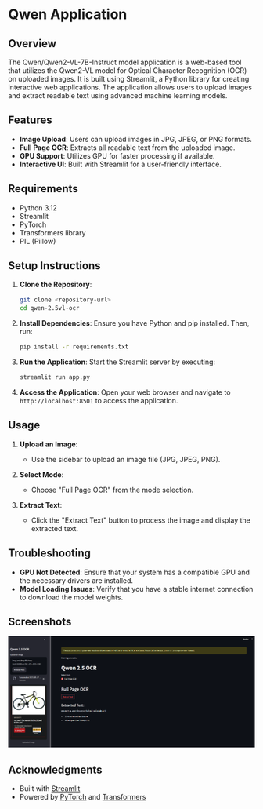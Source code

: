# Qwen Application

## Overview

The Qwen/Qwen2-VL-7B-Instruct model application is a web-based tool that utilizes the Qwen2-VL model for Optical Character Recognition (OCR) on uploaded images. It is built using Streamlit, a Python library for creating interactive web applications. The application allows users to upload images and extract readable text using advanced machine learning models.

## Features

- **Image Upload**: Users can upload images in JPG, JPEG, or PNG formats.
- **Full Page OCR**: Extracts all readable text from the uploaded image.
- **GPU Support**: Utilizes GPU for faster processing if available.
- **Interactive UI**: Built with Streamlit for a user-friendly interface.

## Requirements

- Python 3.12
- Streamlit
- PyTorch
- Transformers library
- PIL (Pillow)

## Setup Instructions

1. **Clone the Repository**:
   ```bash
   git clone <repository-url>
   cd qwen-2.5vl-ocr
   ```

2. **Install Dependencies**:
   Ensure you have Python and pip installed. Then, run:
   ```bash
   pip install -r requirements.txt
   ```

3. **Run the Application**:
   Start the Streamlit server by executing:
   ```bash
   streamlit run app.py
   ```

4. **Access the Application**:
   Open your web browser and navigate to `http://localhost:8501` to access the application.

## Usage

1. **Upload an Image**:
   - Use the sidebar to upload an image file (JPG, JPEG, PNG).

2. **Select Mode**:
   - Choose "Full Page OCR" from the mode selection.

3. **Extract Text**:
   - Click the "Extract Text" button to process the image and display the extracted text.

## Troubleshooting

- **GPU Not Detected**: Ensure that your system has a compatible GPU and the necessary drivers are installed.
- **Model Loading Issues**: Verify that you have a stable internet connection to download the model weights.

## Screenshots

![](screens/image.png)

## Acknowledgments

- Built with [Streamlit](https://streamlit.io/)
- Powered by [PyTorch](https://pytorch.org/) and [Transformers](https://huggingface.co/transformers/)


